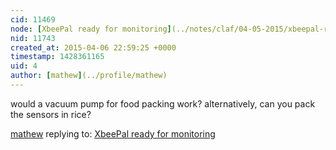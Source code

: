 ```yaml
---
cid: 11469
node: [XbeePal ready for monitoring](../notes/claf/04-05-2015/xbeepal-ready-for-monitoring)
nid: 11743
created_at: 2015-04-06 22:59:25 +0000
timestamp: 1428361165
uid: 4
author: [mathew](../profile/mathew)
---
```


would a vacuum pump for food packing work?
alternatively, can you pack the sensors in rice?

[mathew](../profile/mathew) replying to: [XbeePal ready for monitoring](../notes/claf/04-05-2015/xbeepal-ready-for-monitoring)

